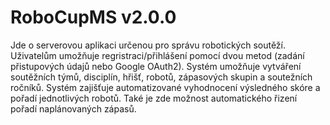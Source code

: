 # RoboCupMS v2.0.0

Jde o serverovou aplikaci určenou pro správu robotických soutěží. Uživatelům umožňuje regristraci/přihlášení pomocí dvou metod (zadání přistupových údajů nebo Google OAuth2). Systém umožňuje vytváření soutěžních týmů, disciplín, hřišť, robotů, zápasových skupin a soutežních ročníků. Systém zajišťuje automatizované vyhodnocení výsledného skóre a pořadí jednotlivých robotů. Také je zde možnost automatického řizení pořadí naplánovaných zápasů.  

